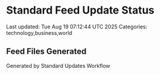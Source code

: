 # Standard Feed Update Status
Last updated: Tue Aug 19 07:12:44 UTC 2025
Categories: technology,business,world

## Feed Files Generated

Generated by Standard Updates Workflow
